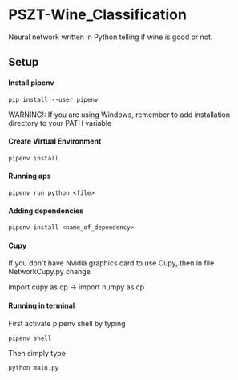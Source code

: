 # PSZT-Wine_Classification
Neural network written in Python telling if wine is good or not.

<h2>Setup</h2>
<h4>Install pipenv</h4>

    pip install --user pipenv
<p>WARNING!: If you are using Windows, remember to add installation directory to your PATH variable
<h4>Create Virtual Environment</h4>

    pipenv install
  
<h4>Running aps</h4>

    pipenv run python <file>

<h4>Adding dependencies</h4>

    pipenv install <name_of_dependency>

<h4>Cupy</h4>
<p>If you don't have Nvidia graphics card to use Cupy, then in file NetworkCupy.py change</p>
<p>import cupy as cp -> import numpy as cp</p>

<h4>Running in terminal</h4>
<p>First activate pipenv shell by typing</p>

    pipenv shell
        
<p>Then simply type</p>

    python main.py
